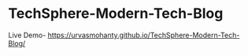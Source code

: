 # TechSphere-Modern-Tech-Blog
Live Demo-   https://urvasmohanty.github.io/TechSphere-Modern-Tech-Blog/
